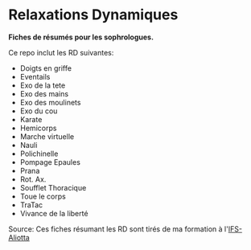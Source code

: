 # Relaxations Dynamiques

**Fiches de résumés pour les sophrologues.**

Ce repo inclut les RD suivantes:
- Doigts en griffe
- Eventails
- Exo de la tete
- Exo des mains
- Exo des moulinets
- Exo du cou
- Karate
- Hemicorps
- Marche virtuelle
- Nauli
- Polichinelle
- Pompage Epaules
- Prana
- Rot. Ax.
- Soufflet Thoracique
- Toue le corps
- TraTac
- Vivance de la liberté

Source:
Ces fiches résumant les RD sont tirés de ma formation à l'[IFS-Aliotta](https://www.sophrologie-formation.fr)

